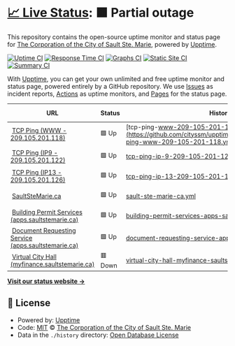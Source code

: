 # [📈 Live Status](https://cityssm.github.io/upptime): <!--live status--> **🟧 Partial outage**

This repository contains the open-source uptime monitor and status page for [The Corporation of the City of Sault Ste. Marie](https://saultstemarie.ca/), powered by [Upptime](https://github.com/upptime/upptime).

[![Uptime CI](https://github.com/cityssm/upptime/workflows/Uptime%20CI/badge.svg)](https://github.com/cityssm/upptime/actions?query=workflow%3A%22Uptime+CI%22)
[![Response Time CI](https://github.com/cityssm/upptime/workflows/Response%20Time%20CI/badge.svg)](https://github.com/cityssm/upptime/actions?query=workflow%3A%22Response+Time+CI%22)
[![Graphs CI](https://github.com/cityssm/upptime/workflows/Graphs%20CI/badge.svg)](https://github.com/cityssm/upptime/actions?query=workflow%3A%22Graphs+CI%22)
[![Static Site CI](https://github.com/cityssm/upptime/workflows/Static%20Site%20CI/badge.svg)](https://github.com/cityssm/upptime/actions?query=workflow%3A%22Static+Site+CI%22)
[![Summary CI](https://github.com/cityssm/upptime/workflows/Summary%20CI/badge.svg)](https://github.com/cityssm/upptime/actions?query=workflow%3A%22Summary+CI%22)

With [Upptime](https://upptime.js.org), you can get your own unlimited and free uptime monitor and status page, powered entirely by a GitHub repository. We use [Issues](https://github.com/cityssm/upptime/issues) as incident reports, [Actions](https://github.com/cityssm/upptime/actions) as uptime monitors, and [Pages](https://cityssm.github.io/upptime) for the status page.

<!--start: status pages-->
<!-- This summary is generated by Upptime (https://github.com/upptime/upptime) -->
<!-- Do not edit this manually, your changes will be overwritten -->
<!-- prettier-ignore -->
| URL | Status | History | Response Time | Uptime |
| --- | ------ | ------- | ------------- | ------ |
| <img alt="" src="https://icons.duckduckgo.com/ip3/null.ico" height="13"> [TCP Ping (WWW - 209.105.201.118)](209.105.201.118) | 🟩 Up | [tcp-ping-www-209-105-201-118.yml](https://github.com/cityssm/upptime/commits/HEAD/history/tcp-ping-www-209-105-201-118.yml) | <details><summary><img alt="Response time graph" src="./graphs/tcp-ping-www-209-105-201-118/response-time-week.png" height="20"> 71ms</summary><br><a href="https://cityssm.github.io/upptime/history/tcp-ping-www-209-105-201-118"><img alt="Response time 57" src="https://img.shields.io/endpoint?url=https%3A%2F%2Fraw.githubusercontent.com%2Fcityssm%2Fupptime%2FHEAD%2Fapi%2Ftcp-ping-www-209-105-201-118%2Fresponse-time.json"></a><br><a href="https://cityssm.github.io/upptime/history/tcp-ping-www-209-105-201-118"><img alt="24-hour response time 29" src="https://img.shields.io/endpoint?url=https%3A%2F%2Fraw.githubusercontent.com%2Fcityssm%2Fupptime%2FHEAD%2Fapi%2Ftcp-ping-www-209-105-201-118%2Fresponse-time-day.json"></a><br><a href="https://cityssm.github.io/upptime/history/tcp-ping-www-209-105-201-118"><img alt="7-day response time 71" src="https://img.shields.io/endpoint?url=https%3A%2F%2Fraw.githubusercontent.com%2Fcityssm%2Fupptime%2FHEAD%2Fapi%2Ftcp-ping-www-209-105-201-118%2Fresponse-time-week.json"></a><br><a href="https://cityssm.github.io/upptime/history/tcp-ping-www-209-105-201-118"><img alt="30-day response time 57" src="https://img.shields.io/endpoint?url=https%3A%2F%2Fraw.githubusercontent.com%2Fcityssm%2Fupptime%2FHEAD%2Fapi%2Ftcp-ping-www-209-105-201-118%2Fresponse-time-month.json"></a><br><a href="https://cityssm.github.io/upptime/history/tcp-ping-www-209-105-201-118"><img alt="1-year response time 55" src="https://img.shields.io/endpoint?url=https%3A%2F%2Fraw.githubusercontent.com%2Fcityssm%2Fupptime%2FHEAD%2Fapi%2Ftcp-ping-www-209-105-201-118%2Fresponse-time-year.json"></a></details> | <details><summary><a href="https://cityssm.github.io/upptime/history/tcp-ping-www-209-105-201-118">100.00%</a></summary><a href="https://cityssm.github.io/upptime/history/tcp-ping-www-209-105-201-118"><img alt="All-time uptime 99.46%" src="https://img.shields.io/endpoint?url=https%3A%2F%2Fraw.githubusercontent.com%2Fcityssm%2Fupptime%2FHEAD%2Fapi%2Ftcp-ping-www-209-105-201-118%2Fuptime.json"></a><br><a href="https://cityssm.github.io/upptime/history/tcp-ping-www-209-105-201-118"><img alt="24-hour uptime 100.00%" src="https://img.shields.io/endpoint?url=https%3A%2F%2Fraw.githubusercontent.com%2Fcityssm%2Fupptime%2FHEAD%2Fapi%2Ftcp-ping-www-209-105-201-118%2Fuptime-day.json"></a><br><a href="https://cityssm.github.io/upptime/history/tcp-ping-www-209-105-201-118"><img alt="7-day uptime 100.00%" src="https://img.shields.io/endpoint?url=https%3A%2F%2Fraw.githubusercontent.com%2Fcityssm%2Fupptime%2FHEAD%2Fapi%2Ftcp-ping-www-209-105-201-118%2Fuptime-week.json"></a><br><a href="https://cityssm.github.io/upptime/history/tcp-ping-www-209-105-201-118"><img alt="30-day uptime 100.00%" src="https://img.shields.io/endpoint?url=https%3A%2F%2Fraw.githubusercontent.com%2Fcityssm%2Fupptime%2FHEAD%2Fapi%2Ftcp-ping-www-209-105-201-118%2Fuptime-month.json"></a><br><a href="https://cityssm.github.io/upptime/history/tcp-ping-www-209-105-201-118"><img alt="1-year uptime 99.82%" src="https://img.shields.io/endpoint?url=https%3A%2F%2Fraw.githubusercontent.com%2Fcityssm%2Fupptime%2FHEAD%2Fapi%2Ftcp-ping-www-209-105-201-118%2Fuptime-year.json"></a></details>
| <img alt="" src="https://icons.duckduckgo.com/ip3/null.ico" height="13"> [TCP Ping (IP9 - 209.105.201.122)](209.105.201.122) | 🟩 Up | [tcp-ping-ip-9-209-105-201-122.yml](https://github.com/cityssm/upptime/commits/HEAD/history/tcp-ping-ip-9-209-105-201-122.yml) | <details><summary><img alt="Response time graph" src="./graphs/tcp-ping-ip-9-209-105-201-122/response-time-week.png" height="20"> 74ms</summary><br><a href="https://cityssm.github.io/upptime/history/tcp-ping-ip-9-209-105-201-122"><img alt="Response time 70" src="https://img.shields.io/endpoint?url=https%3A%2F%2Fraw.githubusercontent.com%2Fcityssm%2Fupptime%2FHEAD%2Fapi%2Ftcp-ping-ip-9-209-105-201-122%2Fresponse-time.json"></a><br><a href="https://cityssm.github.io/upptime/history/tcp-ping-ip-9-209-105-201-122"><img alt="24-hour response time 29" src="https://img.shields.io/endpoint?url=https%3A%2F%2Fraw.githubusercontent.com%2Fcityssm%2Fupptime%2FHEAD%2Fapi%2Ftcp-ping-ip-9-209-105-201-122%2Fresponse-time-day.json"></a><br><a href="https://cityssm.github.io/upptime/history/tcp-ping-ip-9-209-105-201-122"><img alt="7-day response time 74" src="https://img.shields.io/endpoint?url=https%3A%2F%2Fraw.githubusercontent.com%2Fcityssm%2Fupptime%2FHEAD%2Fapi%2Ftcp-ping-ip-9-209-105-201-122%2Fresponse-time-week.json"></a><br><a href="https://cityssm.github.io/upptime/history/tcp-ping-ip-9-209-105-201-122"><img alt="30-day response time 111" src="https://img.shields.io/endpoint?url=https%3A%2F%2Fraw.githubusercontent.com%2Fcityssm%2Fupptime%2FHEAD%2Fapi%2Ftcp-ping-ip-9-209-105-201-122%2Fresponse-time-month.json"></a><br><a href="https://cityssm.github.io/upptime/history/tcp-ping-ip-9-209-105-201-122"><img alt="1-year response time 73" src="https://img.shields.io/endpoint?url=https%3A%2F%2Fraw.githubusercontent.com%2Fcityssm%2Fupptime%2FHEAD%2Fapi%2Ftcp-ping-ip-9-209-105-201-122%2Fresponse-time-year.json"></a></details> | <details><summary><a href="https://cityssm.github.io/upptime/history/tcp-ping-ip-9-209-105-201-122">100.00%</a></summary><a href="https://cityssm.github.io/upptime/history/tcp-ping-ip-9-209-105-201-122"><img alt="All-time uptime 99.82%" src="https://img.shields.io/endpoint?url=https%3A%2F%2Fraw.githubusercontent.com%2Fcityssm%2Fupptime%2FHEAD%2Fapi%2Ftcp-ping-ip-9-209-105-201-122%2Fuptime.json"></a><br><a href="https://cityssm.github.io/upptime/history/tcp-ping-ip-9-209-105-201-122"><img alt="24-hour uptime 100.00%" src="https://img.shields.io/endpoint?url=https%3A%2F%2Fraw.githubusercontent.com%2Fcityssm%2Fupptime%2FHEAD%2Fapi%2Ftcp-ping-ip-9-209-105-201-122%2Fuptime-day.json"></a><br><a href="https://cityssm.github.io/upptime/history/tcp-ping-ip-9-209-105-201-122"><img alt="7-day uptime 100.00%" src="https://img.shields.io/endpoint?url=https%3A%2F%2Fraw.githubusercontent.com%2Fcityssm%2Fupptime%2FHEAD%2Fapi%2Ftcp-ping-ip-9-209-105-201-122%2Fuptime-week.json"></a><br><a href="https://cityssm.github.io/upptime/history/tcp-ping-ip-9-209-105-201-122"><img alt="30-day uptime 100.00%" src="https://img.shields.io/endpoint?url=https%3A%2F%2Fraw.githubusercontent.com%2Fcityssm%2Fupptime%2FHEAD%2Fapi%2Ftcp-ping-ip-9-209-105-201-122%2Fuptime-month.json"></a><br><a href="https://cityssm.github.io/upptime/history/tcp-ping-ip-9-209-105-201-122"><img alt="1-year uptime 99.64%" src="https://img.shields.io/endpoint?url=https%3A%2F%2Fraw.githubusercontent.com%2Fcityssm%2Fupptime%2FHEAD%2Fapi%2Ftcp-ping-ip-9-209-105-201-122%2Fuptime-year.json"></a></details>
| <img alt="" src="https://icons.duckduckgo.com/ip3/null.ico" height="13"> [TCP Ping (IP13 - 209.105.201.126)](209.105.201.126) | 🟩 Up | [tcp-ping-ip-13-209-105-201-126.yml](https://github.com/cityssm/upptime/commits/HEAD/history/tcp-ping-ip-13-209-105-201-126.yml) | <details><summary><img alt="Response time graph" src="./graphs/tcp-ping-ip-13-209-105-201-126/response-time-week.png" height="20"> 71ms</summary><br><a href="https://cityssm.github.io/upptime/history/tcp-ping-ip-13-209-105-201-126"><img alt="Response time 57" src="https://img.shields.io/endpoint?url=https%3A%2F%2Fraw.githubusercontent.com%2Fcityssm%2Fupptime%2FHEAD%2Fapi%2Ftcp-ping-ip-13-209-105-201-126%2Fresponse-time.json"></a><br><a href="https://cityssm.github.io/upptime/history/tcp-ping-ip-13-209-105-201-126"><img alt="24-hour response time 29" src="https://img.shields.io/endpoint?url=https%3A%2F%2Fraw.githubusercontent.com%2Fcityssm%2Fupptime%2FHEAD%2Fapi%2Ftcp-ping-ip-13-209-105-201-126%2Fresponse-time-day.json"></a><br><a href="https://cityssm.github.io/upptime/history/tcp-ping-ip-13-209-105-201-126"><img alt="7-day response time 71" src="https://img.shields.io/endpoint?url=https%3A%2F%2Fraw.githubusercontent.com%2Fcityssm%2Fupptime%2FHEAD%2Fapi%2Ftcp-ping-ip-13-209-105-201-126%2Fresponse-time-week.json"></a><br><a href="https://cityssm.github.io/upptime/history/tcp-ping-ip-13-209-105-201-126"><img alt="30-day response time 58" src="https://img.shields.io/endpoint?url=https%3A%2F%2Fraw.githubusercontent.com%2Fcityssm%2Fupptime%2FHEAD%2Fapi%2Ftcp-ping-ip-13-209-105-201-126%2Fresponse-time-month.json"></a><br><a href="https://cityssm.github.io/upptime/history/tcp-ping-ip-13-209-105-201-126"><img alt="1-year response time 55" src="https://img.shields.io/endpoint?url=https%3A%2F%2Fraw.githubusercontent.com%2Fcityssm%2Fupptime%2FHEAD%2Fapi%2Ftcp-ping-ip-13-209-105-201-126%2Fresponse-time-year.json"></a></details> | <details><summary><a href="https://cityssm.github.io/upptime/history/tcp-ping-ip-13-209-105-201-126">100.00%</a></summary><a href="https://cityssm.github.io/upptime/history/tcp-ping-ip-13-209-105-201-126"><img alt="All-time uptime 99.98%" src="https://img.shields.io/endpoint?url=https%3A%2F%2Fraw.githubusercontent.com%2Fcityssm%2Fupptime%2FHEAD%2Fapi%2Ftcp-ping-ip-13-209-105-201-126%2Fuptime.json"></a><br><a href="https://cityssm.github.io/upptime/history/tcp-ping-ip-13-209-105-201-126"><img alt="24-hour uptime 100.00%" src="https://img.shields.io/endpoint?url=https%3A%2F%2Fraw.githubusercontent.com%2Fcityssm%2Fupptime%2FHEAD%2Fapi%2Ftcp-ping-ip-13-209-105-201-126%2Fuptime-day.json"></a><br><a href="https://cityssm.github.io/upptime/history/tcp-ping-ip-13-209-105-201-126"><img alt="7-day uptime 100.00%" src="https://img.shields.io/endpoint?url=https%3A%2F%2Fraw.githubusercontent.com%2Fcityssm%2Fupptime%2FHEAD%2Fapi%2Ftcp-ping-ip-13-209-105-201-126%2Fuptime-week.json"></a><br><a href="https://cityssm.github.io/upptime/history/tcp-ping-ip-13-209-105-201-126"><img alt="30-day uptime 99.98%" src="https://img.shields.io/endpoint?url=https%3A%2F%2Fraw.githubusercontent.com%2Fcityssm%2Fupptime%2FHEAD%2Fapi%2Ftcp-ping-ip-13-209-105-201-126%2Fuptime-month.json"></a><br><a href="https://cityssm.github.io/upptime/history/tcp-ping-ip-13-209-105-201-126"><img alt="1-year uptime 99.97%" src="https://img.shields.io/endpoint?url=https%3A%2F%2Fraw.githubusercontent.com%2Fcityssm%2Fupptime%2FHEAD%2Fapi%2Ftcp-ping-ip-13-209-105-201-126%2Fuptime-year.json"></a></details>
| <img alt="" src="https://icons.duckduckgo.com/ip3/saultstemarie.ca.ico" height="13"> [SaultSteMarie.ca](https://saultstemarie.ca/) | 🟩 Up | [sault-ste-marie-ca.yml](https://github.com/cityssm/upptime/commits/HEAD/history/sault-ste-marie-ca.yml) | <details><summary><img alt="Response time graph" src="./graphs/sault-ste-marie-ca/response-time-week.png" height="20"> 402ms</summary><br><a href="https://cityssm.github.io/upptime/history/sault-ste-marie-ca"><img alt="Response time 408" src="https://img.shields.io/endpoint?url=https%3A%2F%2Fraw.githubusercontent.com%2Fcityssm%2Fupptime%2FHEAD%2Fapi%2Fsault-ste-marie-ca%2Fresponse-time.json"></a><br><a href="https://cityssm.github.io/upptime/history/sault-ste-marie-ca"><img alt="24-hour response time 234" src="https://img.shields.io/endpoint?url=https%3A%2F%2Fraw.githubusercontent.com%2Fcityssm%2Fupptime%2FHEAD%2Fapi%2Fsault-ste-marie-ca%2Fresponse-time-day.json"></a><br><a href="https://cityssm.github.io/upptime/history/sault-ste-marie-ca"><img alt="7-day response time 402" src="https://img.shields.io/endpoint?url=https%3A%2F%2Fraw.githubusercontent.com%2Fcityssm%2Fupptime%2FHEAD%2Fapi%2Fsault-ste-marie-ca%2Fresponse-time-week.json"></a><br><a href="https://cityssm.github.io/upptime/history/sault-ste-marie-ca"><img alt="30-day response time 348" src="https://img.shields.io/endpoint?url=https%3A%2F%2Fraw.githubusercontent.com%2Fcityssm%2Fupptime%2FHEAD%2Fapi%2Fsault-ste-marie-ca%2Fresponse-time-month.json"></a><br><a href="https://cityssm.github.io/upptime/history/sault-ste-marie-ca"><img alt="1-year response time 379" src="https://img.shields.io/endpoint?url=https%3A%2F%2Fraw.githubusercontent.com%2Fcityssm%2Fupptime%2FHEAD%2Fapi%2Fsault-ste-marie-ca%2Fresponse-time-year.json"></a></details> | <details><summary><a href="https://cityssm.github.io/upptime/history/sault-ste-marie-ca">100.00%</a></summary><a href="https://cityssm.github.io/upptime/history/sault-ste-marie-ca"><img alt="All-time uptime 99.43%" src="https://img.shields.io/endpoint?url=https%3A%2F%2Fraw.githubusercontent.com%2Fcityssm%2Fupptime%2FHEAD%2Fapi%2Fsault-ste-marie-ca%2Fuptime.json"></a><br><a href="https://cityssm.github.io/upptime/history/sault-ste-marie-ca"><img alt="24-hour uptime 100.00%" src="https://img.shields.io/endpoint?url=https%3A%2F%2Fraw.githubusercontent.com%2Fcityssm%2Fupptime%2FHEAD%2Fapi%2Fsault-ste-marie-ca%2Fuptime-day.json"></a><br><a href="https://cityssm.github.io/upptime/history/sault-ste-marie-ca"><img alt="7-day uptime 100.00%" src="https://img.shields.io/endpoint?url=https%3A%2F%2Fraw.githubusercontent.com%2Fcityssm%2Fupptime%2FHEAD%2Fapi%2Fsault-ste-marie-ca%2Fuptime-week.json"></a><br><a href="https://cityssm.github.io/upptime/history/sault-ste-marie-ca"><img alt="30-day uptime 100.00%" src="https://img.shields.io/endpoint?url=https%3A%2F%2Fraw.githubusercontent.com%2Fcityssm%2Fupptime%2FHEAD%2Fapi%2Fsault-ste-marie-ca%2Fuptime-month.json"></a><br><a href="https://cityssm.github.io/upptime/history/sault-ste-marie-ca"><img alt="1-year uptime 99.83%" src="https://img.shields.io/endpoint?url=https%3A%2F%2Fraw.githubusercontent.com%2Fcityssm%2Fupptime%2FHEAD%2Fapi%2Fsault-ste-marie-ca%2Fuptime-year.json"></a></details>
| <img alt="" src="https://icons.duckduckgo.com/ip3/apps.saultstemarie.ca.ico" height="13"> [Building Permit Services (apps.saultstemarie.ca)](https://apps.saultstemarie.ca/cityapps/) | 🟩 Up | [building-permit-services-apps-saultstemarie-ca.yml](https://github.com/cityssm/upptime/commits/HEAD/history/building-permit-services-apps-saultstemarie-ca.yml) | <details><summary><img alt="Response time graph" src="./graphs/building-permit-services-apps-saultstemarie-ca/response-time-week.png" height="20"> 402ms</summary><br><a href="https://cityssm.github.io/upptime/history/building-permit-services-apps-saultstemarie-ca"><img alt="Response time 693" src="https://img.shields.io/endpoint?url=https%3A%2F%2Fraw.githubusercontent.com%2Fcityssm%2Fupptime%2FHEAD%2Fapi%2Fbuilding-permit-services-apps-saultstemarie-ca%2Fresponse-time.json"></a><br><a href="https://cityssm.github.io/upptime/history/building-permit-services-apps-saultstemarie-ca"><img alt="24-hour response time 251" src="https://img.shields.io/endpoint?url=https%3A%2F%2Fraw.githubusercontent.com%2Fcityssm%2Fupptime%2FHEAD%2Fapi%2Fbuilding-permit-services-apps-saultstemarie-ca%2Fresponse-time-day.json"></a><br><a href="https://cityssm.github.io/upptime/history/building-permit-services-apps-saultstemarie-ca"><img alt="7-day response time 402" src="https://img.shields.io/endpoint?url=https%3A%2F%2Fraw.githubusercontent.com%2Fcityssm%2Fupptime%2FHEAD%2Fapi%2Fbuilding-permit-services-apps-saultstemarie-ca%2Fresponse-time-week.json"></a><br><a href="https://cityssm.github.io/upptime/history/building-permit-services-apps-saultstemarie-ca"><img alt="30-day response time 1017" src="https://img.shields.io/endpoint?url=https%3A%2F%2Fraw.githubusercontent.com%2Fcityssm%2Fupptime%2FHEAD%2Fapi%2Fbuilding-permit-services-apps-saultstemarie-ca%2Fresponse-time-month.json"></a><br><a href="https://cityssm.github.io/upptime/history/building-permit-services-apps-saultstemarie-ca"><img alt="1-year response time 697" src="https://img.shields.io/endpoint?url=https%3A%2F%2Fraw.githubusercontent.com%2Fcityssm%2Fupptime%2FHEAD%2Fapi%2Fbuilding-permit-services-apps-saultstemarie-ca%2Fresponse-time-year.json"></a></details> | <details><summary><a href="https://cityssm.github.io/upptime/history/building-permit-services-apps-saultstemarie-ca">100.00%</a></summary><a href="https://cityssm.github.io/upptime/history/building-permit-services-apps-saultstemarie-ca"><img alt="All-time uptime 99.10%" src="https://img.shields.io/endpoint?url=https%3A%2F%2Fraw.githubusercontent.com%2Fcityssm%2Fupptime%2FHEAD%2Fapi%2Fbuilding-permit-services-apps-saultstemarie-ca%2Fuptime.json"></a><br><a href="https://cityssm.github.io/upptime/history/building-permit-services-apps-saultstemarie-ca"><img alt="24-hour uptime 100.00%" src="https://img.shields.io/endpoint?url=https%3A%2F%2Fraw.githubusercontent.com%2Fcityssm%2Fupptime%2FHEAD%2Fapi%2Fbuilding-permit-services-apps-saultstemarie-ca%2Fuptime-day.json"></a><br><a href="https://cityssm.github.io/upptime/history/building-permit-services-apps-saultstemarie-ca"><img alt="7-day uptime 100.00%" src="https://img.shields.io/endpoint?url=https%3A%2F%2Fraw.githubusercontent.com%2Fcityssm%2Fupptime%2FHEAD%2Fapi%2Fbuilding-permit-services-apps-saultstemarie-ca%2Fuptime-week.json"></a><br><a href="https://cityssm.github.io/upptime/history/building-permit-services-apps-saultstemarie-ca"><img alt="30-day uptime 99.94%" src="https://img.shields.io/endpoint?url=https%3A%2F%2Fraw.githubusercontent.com%2Fcityssm%2Fupptime%2FHEAD%2Fapi%2Fbuilding-permit-services-apps-saultstemarie-ca%2Fuptime-month.json"></a><br><a href="https://cityssm.github.io/upptime/history/building-permit-services-apps-saultstemarie-ca"><img alt="1-year uptime 99.69%" src="https://img.shields.io/endpoint?url=https%3A%2F%2Fraw.githubusercontent.com%2Fcityssm%2Fupptime%2FHEAD%2Fapi%2Fbuilding-permit-services-apps-saultstemarie-ca%2Fuptime-year.json"></a></details>
| <img alt="" src="https://icons.duckduckgo.com/ip3/apps.saultstemarie.ca.ico" height="13"> [Document Requesting Service (apps.saultstemarie.ca)](https://apps.saultstemarie.ca/cityapps/shop/products) | 🟩 Up | [document-requesting-service-apps-saultstemarie-ca.yml](https://github.com/cityssm/upptime/commits/HEAD/history/document-requesting-service-apps-saultstemarie-ca.yml) | <details><summary><img alt="Response time graph" src="./graphs/document-requesting-service-apps-saultstemarie-ca/response-time-week.png" height="20"> 95ms</summary><br><a href="https://cityssm.github.io/upptime/history/document-requesting-service-apps-saultstemarie-ca"><img alt="Response time 82" src="https://img.shields.io/endpoint?url=https%3A%2F%2Fraw.githubusercontent.com%2Fcityssm%2Fupptime%2FHEAD%2Fapi%2Fdocument-requesting-service-apps-saultstemarie-ca%2Fresponse-time.json"></a><br><a href="https://cityssm.github.io/upptime/history/document-requesting-service-apps-saultstemarie-ca"><img alt="24-hour response time 51" src="https://img.shields.io/endpoint?url=https%3A%2F%2Fraw.githubusercontent.com%2Fcityssm%2Fupptime%2FHEAD%2Fapi%2Fdocument-requesting-service-apps-saultstemarie-ca%2Fresponse-time-day.json"></a><br><a href="https://cityssm.github.io/upptime/history/document-requesting-service-apps-saultstemarie-ca"><img alt="7-day response time 95" src="https://img.shields.io/endpoint?url=https%3A%2F%2Fraw.githubusercontent.com%2Fcityssm%2Fupptime%2FHEAD%2Fapi%2Fdocument-requesting-service-apps-saultstemarie-ca%2Fresponse-time-week.json"></a><br><a href="https://cityssm.github.io/upptime/history/document-requesting-service-apps-saultstemarie-ca"><img alt="30-day response time 76" src="https://img.shields.io/endpoint?url=https%3A%2F%2Fraw.githubusercontent.com%2Fcityssm%2Fupptime%2FHEAD%2Fapi%2Fdocument-requesting-service-apps-saultstemarie-ca%2Fresponse-time-month.json"></a><br><a href="https://cityssm.github.io/upptime/history/document-requesting-service-apps-saultstemarie-ca"><img alt="1-year response time 83" src="https://img.shields.io/endpoint?url=https%3A%2F%2Fraw.githubusercontent.com%2Fcityssm%2Fupptime%2FHEAD%2Fapi%2Fdocument-requesting-service-apps-saultstemarie-ca%2Fresponse-time-year.json"></a></details> | <details><summary><a href="https://cityssm.github.io/upptime/history/document-requesting-service-apps-saultstemarie-ca">100.00%</a></summary><a href="https://cityssm.github.io/upptime/history/document-requesting-service-apps-saultstemarie-ca"><img alt="All-time uptime 99.96%" src="https://img.shields.io/endpoint?url=https%3A%2F%2Fraw.githubusercontent.com%2Fcityssm%2Fupptime%2FHEAD%2Fapi%2Fdocument-requesting-service-apps-saultstemarie-ca%2Fuptime.json"></a><br><a href="https://cityssm.github.io/upptime/history/document-requesting-service-apps-saultstemarie-ca"><img alt="24-hour uptime 100.00%" src="https://img.shields.io/endpoint?url=https%3A%2F%2Fraw.githubusercontent.com%2Fcityssm%2Fupptime%2FHEAD%2Fapi%2Fdocument-requesting-service-apps-saultstemarie-ca%2Fuptime-day.json"></a><br><a href="https://cityssm.github.io/upptime/history/document-requesting-service-apps-saultstemarie-ca"><img alt="7-day uptime 100.00%" src="https://img.shields.io/endpoint?url=https%3A%2F%2Fraw.githubusercontent.com%2Fcityssm%2Fupptime%2FHEAD%2Fapi%2Fdocument-requesting-service-apps-saultstemarie-ca%2Fuptime-week.json"></a><br><a href="https://cityssm.github.io/upptime/history/document-requesting-service-apps-saultstemarie-ca"><img alt="30-day uptime 100.00%" src="https://img.shields.io/endpoint?url=https%3A%2F%2Fraw.githubusercontent.com%2Fcityssm%2Fupptime%2FHEAD%2Fapi%2Fdocument-requesting-service-apps-saultstemarie-ca%2Fuptime-month.json"></a><br><a href="https://cityssm.github.io/upptime/history/document-requesting-service-apps-saultstemarie-ca"><img alt="1-year uptime 99.96%" src="https://img.shields.io/endpoint?url=https%3A%2F%2Fraw.githubusercontent.com%2Fcityssm%2Fupptime%2FHEAD%2Fapi%2Fdocument-requesting-service-apps-saultstemarie-ca%2Fuptime-year.json"></a></details>
| <img alt="" src="https://icons.duckduckgo.com/ip3/myfinance.saultstemarie.ca.ico" height="13"> [Virtual City Hall (myfinance.saultstemarie.ca)](https://myfinance.saultstemarie.ca/vch/) | 🟥 Down | [virtual-city-hall-myfinance-saultstemarie-ca.yml](https://github.com/cityssm/upptime/commits/HEAD/history/virtual-city-hall-myfinance-saultstemarie-ca.yml) | <details><summary><img alt="Response time graph" src="./graphs/virtual-city-hall-myfinance-saultstemarie-ca/response-time-week.png" height="20"> 505ms</summary><br><a href="https://cityssm.github.io/upptime/history/virtual-city-hall-myfinance-saultstemarie-ca"><img alt="Response time 1270" src="https://img.shields.io/endpoint?url=https%3A%2F%2Fraw.githubusercontent.com%2Fcityssm%2Fupptime%2FHEAD%2Fapi%2Fvirtual-city-hall-myfinance-saultstemarie-ca%2Fresponse-time.json"></a><br><a href="https://cityssm.github.io/upptime/history/virtual-city-hall-myfinance-saultstemarie-ca"><img alt="24-hour response time 370" src="https://img.shields.io/endpoint?url=https%3A%2F%2Fraw.githubusercontent.com%2Fcityssm%2Fupptime%2FHEAD%2Fapi%2Fvirtual-city-hall-myfinance-saultstemarie-ca%2Fresponse-time-day.json"></a><br><a href="https://cityssm.github.io/upptime/history/virtual-city-hall-myfinance-saultstemarie-ca"><img alt="7-day response time 505" src="https://img.shields.io/endpoint?url=https%3A%2F%2Fraw.githubusercontent.com%2Fcityssm%2Fupptime%2FHEAD%2Fapi%2Fvirtual-city-hall-myfinance-saultstemarie-ca%2Fresponse-time-week.json"></a><br><a href="https://cityssm.github.io/upptime/history/virtual-city-hall-myfinance-saultstemarie-ca"><img alt="30-day response time 1394" src="https://img.shields.io/endpoint?url=https%3A%2F%2Fraw.githubusercontent.com%2Fcityssm%2Fupptime%2FHEAD%2Fapi%2Fvirtual-city-hall-myfinance-saultstemarie-ca%2Fresponse-time-month.json"></a><br><a href="https://cityssm.github.io/upptime/history/virtual-city-hall-myfinance-saultstemarie-ca"><img alt="1-year response time 1598" src="https://img.shields.io/endpoint?url=https%3A%2F%2Fraw.githubusercontent.com%2Fcityssm%2Fupptime%2FHEAD%2Fapi%2Fvirtual-city-hall-myfinance-saultstemarie-ca%2Fresponse-time-year.json"></a></details> | <details><summary><a href="https://cityssm.github.io/upptime/history/virtual-city-hall-myfinance-saultstemarie-ca">100.00%</a></summary><a href="https://cityssm.github.io/upptime/history/virtual-city-hall-myfinance-saultstemarie-ca"><img alt="All-time uptime 99.84%" src="https://img.shields.io/endpoint?url=https%3A%2F%2Fraw.githubusercontent.com%2Fcityssm%2Fupptime%2FHEAD%2Fapi%2Fvirtual-city-hall-myfinance-saultstemarie-ca%2Fuptime.json"></a><br><a href="https://cityssm.github.io/upptime/history/virtual-city-hall-myfinance-saultstemarie-ca"><img alt="24-hour uptime 99.98%" src="https://img.shields.io/endpoint?url=https%3A%2F%2Fraw.githubusercontent.com%2Fcityssm%2Fupptime%2FHEAD%2Fapi%2Fvirtual-city-hall-myfinance-saultstemarie-ca%2Fuptime-day.json"></a><br><a href="https://cityssm.github.io/upptime/history/virtual-city-hall-myfinance-saultstemarie-ca"><img alt="7-day uptime 100.00%" src="https://img.shields.io/endpoint?url=https%3A%2F%2Fraw.githubusercontent.com%2Fcityssm%2Fupptime%2FHEAD%2Fapi%2Fvirtual-city-hall-myfinance-saultstemarie-ca%2Fuptime-week.json"></a><br><a href="https://cityssm.github.io/upptime/history/virtual-city-hall-myfinance-saultstemarie-ca"><img alt="30-day uptime 99.92%" src="https://img.shields.io/endpoint?url=https%3A%2F%2Fraw.githubusercontent.com%2Fcityssm%2Fupptime%2FHEAD%2Fapi%2Fvirtual-city-hall-myfinance-saultstemarie-ca%2Fuptime-month.json"></a><br><a href="https://cityssm.github.io/upptime/history/virtual-city-hall-myfinance-saultstemarie-ca"><img alt="1-year uptime 99.77%" src="https://img.shields.io/endpoint?url=https%3A%2F%2Fraw.githubusercontent.com%2Fcityssm%2Fupptime%2FHEAD%2Fapi%2Fvirtual-city-hall-myfinance-saultstemarie-ca%2Fuptime-year.json"></a></details>

<!--end: status pages-->

[**Visit our status website →**](https://cityssm.github.io/upptime)

## 📄 License

- Powered by: [Upptime](https://github.com/upptime/upptime)
- Code: [MIT](./LICENSE) © [The Corporation of the City of Sault Ste. Marie](https://saultstemarie.ca/)
- Data in the `./history` directory: [Open Database License](https://opendatacommons.org/licenses/odbl/1-0/)
